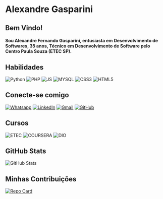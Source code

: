 # Alexandre Gasparini

## Bem Vindo!
#### Sou Alexandre Fernando Gasparini, entusiasta em Desenvolvimento de Softwares, 35 anos, Técnico em Desenvolvimento de Software pelo Centro Paula Souza (ETEC SP).
 
## Habilidades
![Python](https://img.shields.io/badge/PYTHON-yellow?style=for-the-badge&logo=python&logoColor=blue) ![PHP](https://img.shields.io/badge/PHP-777BB4?style=for-the-badge&logo=php&logoColor=white) ![JS](https://img.shields.io/badge/JAVASCRIPT-323330?style=for-the-badge&logo=javascript&logoColor=F7DF1E) ![MYSQL](https://img.shields.io/badge/MYSQL-005C84?style=for-the-badge&logo=mysql&logoColor=white) ![CSS3](https://img.shields.io/badge/CSS3-blue?style=for-the-badge&logo=css3&logoColor=white) ![HTML5](https://img.shields.io/badge/HTML5-orange?style=for-the-badge&logo=html5&logoColor=white) 


## Conecte-se comigo
[![Whatsapp](https://img.shields.io/badge/WhatsApp-25D366?style=for-the-badge&logo=whatsapp&logoColor=white)](https://wa.me/5511991072362)  [![LinkedIn](https://img.shields.io/badge/LinkedIn-white?style=for-the-badge&logo=linkedin&logoColor=0E76A8)](https://www.linkedin.com/in/alexandre-gasparini) [![Gmail](https://img.shields.io/badge/Gmail-black?style=for-the-badge&logo=Gmail)](mailto:alexandrefernandoo@gmail.com)
 [![GitHub](https://img.shields.io/badge/GitHub-gray?style=for-the-badge&logo=GitHub)](https://github.com/Alex-Gasparini)


## Cursos

![ETEC](https://img.shields.io/badge/ETEC_SP-red?style=for-the-badge&logo=etecsp&logoColor=white) ![COURSERA](https://img.shields.io/badge/COURSERA-0056D2?style=for-the-badge&logo=coursera&logoColor=white) ![DIO](https://img.shields.io/badge/DIO-black?style=for-the-badge&logo=dio)

## GitHub Stats

![GitHub Stats](https://github-readme-stats.vercel.app/api?username=Alex-Gasparini&theme=transparent&bg_color=000&border_color=008000&show_icons=true&icon_color=008000&title_color=008000&hide_title=true&text_color=FFF)

## Minhas Contribuições

[![Repo Card](https://github-readme-stats.vercel.app/api/pin/?username=Alex-Gasparini&repo=dio-lab-open-source&bg_color=000&border_color=008000&show_icons=true&icon_color=008000&title_color=008000&text_color=FFF)](https://github.com/Alex-Gasparini/dio-lab-open-source)